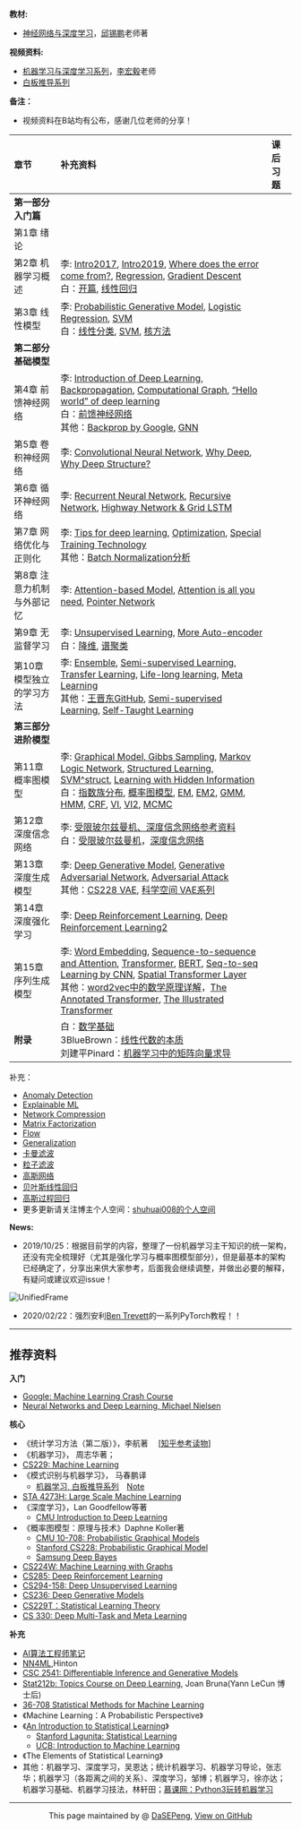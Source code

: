 **教材:**
- [神经网络与深度学习](https://nndl.github.io/)，[邱锡鹏](https://xpqiu.github.io/)老师著

**视频资料:**
- [机器学习与深度学习系列](http://speech.ee.ntu.edu.tw/~tlkagk/courses.html)，[李宏毅](http://speech.ee.ntu.edu.tw/~tlkagk/index.html)老师
- [白板推导系列](https://github.com/shuhuai007/Machine-Learning-Session)

**备注：**
- 视频资料在B站均有公布，感谢几位老师的分享！

| 章节      |    补充资料 |  课后习题 |
| :-------- | :--------|:---- |
| **第一部分 入门篇**  | ||
| 第1章 绪论  |  |    | 
| 第2章 机器学习概述|李: [Intro2017](http://speech.ee.ntu.edu.tw/~tlkagk/courses_ML17_2.html), [Intro2019](http://speech.ee.ntu.edu.tw/~tlkagk/courses_ML19.html), [Where does the error come from?](http://speech.ee.ntu.edu.tw/~tlkagk/courses_ML17_2.html), [Regression](http://speech.ee.ntu.edu.tw/~tlkagk/courses_ML17_2.html), [Gradient Descent](http://speech.ee.ntu.edu.tw/~tlkagk/courses_ML17_2.html) <br>白：[开篇](https://github.com/shuhuai007/Machine-Learning-Session), [线性回归](https://github.com/shuhuai007/Machine-Learning-Session) | | 
|第3章 线性模型 |李: [Probabilistic Generative Model](http://speech.ee.ntu.edu.tw/~tlkagk/courses_ML17_2.html), [Logistic Regression](http://speech.ee.ntu.edu.tw/~tlkagk/courses_ML17_2.html), [SVM](http://speech.ee.ntu.edu.tw/~tlkagk/courses_ML16.html)<br>白：[线性分类](https://github.com/shuhuai007/Machine-Learning-Session), [SVM](https://github.com/shuhuai007/Machine-Learning-Session), [核方法](https://github.com/shuhuai007/Machine-Learning-Session) | | 
| **第二部分 基础模型**  | ||
| 第4章 前馈神经网络  | 李: [ Introduction of Deep Learning](http://speech.ee.ntu.edu.tw/~tlkagk/courses_ML17_2.html), [Backpropagation](http://speech.ee.ntu.edu.tw/~tlkagk/courses_ML17_2.html), [Computational Graph](http://speech.ee.ntu.edu.tw/~tlkagk/courses_MLDS18.html), [“Hello world” of deep learning](http://speech.ee.ntu.edu.tw/~tlkagk/courses_ML17_2.html)<br>白：[前馈神经网络](https://www.bilibili.com/video/av40204935)<br>其他：[Backprop by Google](https://google-developers.appspot.com/machine-learning/crash-course/backprop-scroll/), [GNN](http://snap.stanford.edu/proj/embeddings-www/)|     | 
| 第5章 卷积神经网络  | 李: [Convolutional Neural Network](http://speech.ee.ntu.edu.tw/~tlkagk/courses_ML17_2.html), [Why Deep](http://speech.ee.ntu.edu.tw/~tlkagk/courses_ML17_2.html), [Why Deep Structure?](http://speech.ee.ntu.edu.tw/~tlkagk/courses_MLDS18.html)  |     | 
| 第6章 循环神经网络  | 李: [Recurrent Neural Network](http://speech.ee.ntu.edu.tw/~tlkagk/courses_ML17_2.html), [Recursive Network](http://speech.ee.ntu.edu.tw/~tlkagk/courses_MLDS18.html), [Highway Network & Grid LSTM](http://speech.ee.ntu.edu.tw/~tlkagk/courses_MLDS17.html)  |     | 
| 第7章 网络优化与正则化   |李: [Tips for deep learning](http://speech.ee.ntu.edu.tw/~tlkagk/courses_ML17_2.html), [Optimization](http://speech.ee.ntu.edu.tw/~tlkagk/courses_MLDS18.html), [Special Training Technology](http://speech.ee.ntu.edu.tw/~tlkagk/courses_MLDS18.html) <br>其他：[Batch Normalization分析](https://spaces.ac.cn/archives/6992)  |     | 
| 第8章 注意力机制与外部记忆  |李: [Attention-based Model](http://speech.ee.ntu.edu.tw/~tlkagk/courses_MLDS18.html), [Attention is all you need](https://arxiv.org/pdf/1706.03762.pdf), [Pointer Network](http://speech.ee.ntu.edu.tw/~tlkagk/courses_MLDS18.html)   |     | 
| 第9章 无监督学习  | 李: [Unsupervised Learning](http://speech.ee.ntu.edu.tw/~tlkagk/courses_ML17_2.html), [More Auto-encoder ](http://speech.ee.ntu.edu.tw/~tlkagk/courses_ML19.html)<br>白：[降维](https://github.com/shuhuai007/Machine-Learning-Session), [谱聚类](https://space.bilibili.com/97068901/dynamic)|     | 
| 第10章 模型独立的学习方法  | 李: [Ensemble](http://speech.ee.ntu.edu.tw/~tlkagk/courses_ML17_2.html), [Semi-supervised Learning](http://speech.ee.ntu.edu.tw/~tlkagk/courses_ML17_2.html), [Transfer Learning](http://speech.ee.ntu.edu.tw/~tlkagk/courses_ML17_2.html), [Life-long learning](http://speech.ee.ntu.edu.tw/~tlkagk/courses_ML19.html), [Meta Learning](http://speech.ee.ntu.edu.tw/~tlkagk/courses_ML19.html)<br>其他：[王晋东GitHub](https://github.com/jindongwang), [Semi-supervised Learning](https://www.cs.utah.edu/~piyush/teaching/8-11-slides.pdf), [Self-Taught Learning](https://www3.nd.edu/~rjohns15/cse40647.sp14/www/content/lectures/34%20-%20Self-Taught%20Learning.pdf)|     | 
| **第三部分 进阶模型**  | ||
| 第11章 概率图模型  |李: [Graphical Model, Gibbs Sampling](http://speech.ee.ntu.edu.tw/~tlkagk/courses_MLSD15_2.html), [Markov Logic Network](http://speech.ee.ntu.edu.tw/~tlkagk/courses_MLSD15_2.html), [Structured Learning](http://speech.ee.ntu.edu.tw/~tlkagk/courses_ML16.html), [SVM^struct](http://speech.ee.ntu.edu.tw/~tlkagk/courses_MLSD15_2.html), [Learning with Hidden Information](http://speech.ee.ntu.edu.tw/~tlkagk/courses_MLSD15_2.html)<br>白：[指数族分布](https://github.com/shuhuai007/Machine-Learning-Session), [概率图模型](https://github.com/shuhuai007/Machine-Learning-Session), [EM](https://github.com/shuhuai007/Machine-Learning-Session), [EM2](https://space.bilibili.com/97068901/dynamic), [GMM](https://github.com/shuhuai007/Machine-Learning-Session), [HMM](https://github.com/shuhuai007/Machine-Learning-Session), [CRF](https://github.com/shuhuai007/Machine-Learning-Session), [VI](https://github.com/shuhuai007/Machine-Learning-Session), [VI2](https://space.bilibili.com/97068901/dynamic), [MCMC](https://github.com/shuhuai007/Machine-Learning-Session)  |     | 
| 第12章 深度信念网络  |李: [受限玻尔兹曼机、深度信念网络参考资料](http://speech.ee.ntu.edu.tw/~tlkagk/courses/ML_2017/Lecture/auto.pdf)<br>白：[受限玻尔兹曼机](https://github.com/shuhuai007/Machine-Learning-Session)，[深度信念网络](https://space.bilibili.com/97068901/dynamic) |     | 
| 第13章 深度生成模型  |李: [Deep Generative Model](http://speech.ee.ntu.edu.tw/~tlkagk/courses_ML17_2.html), [Generative Adversarial Network](http://speech.ee.ntu.edu.tw/~tlkagk/courses_MLDS18.html), [Adversarial Attack](http://speech.ee.ntu.edu.tw/~tlkagk/courses_ML19.html) <br>其他：[CS228 VAE](https://ermongroup.github.io/cs228-notes/extras/vae/), [科学空间 VAE系列](https://spaces.ac.cn/archives/5253) |     | 
| 第14章 深度强化学习 |李: [Deep Reinforcement Learning](http://speech.ee.ntu.edu.tw/~tlkagk/courses_ML17_2.html), [Deep Reinforcement Learning2](http://speech.ee.ntu.edu.tw/~tlkagk/courses_MLDS18.html)   |     | 
| 第15章 序列生成模型  |李: [Word Embedding](http://speech.ee.ntu.edu.tw/~tlkagk/courses_ML17_2.html), [Sequence-to-sequence and Attention](http://speech.ee.ntu.edu.tw/~tlkagk/courses_ML17_2.html), [Transformer](http://speech.ee.ntu.edu.tw/~tlkagk/courses_ML19.html), [BERT](http://speech.ee.ntu.edu.tw/~tlkagk/courses_ML19.html), [Seq-to-seq Learning by CNN](https://arxiv.org/pdf/1705.03122.pdf), [Spatial Transformer Layer](http://speech.ee.ntu.edu.tw/~tlkagk/courses_MLDS17.html)<br>其他：[word2vec中的数学原理详解](https://wenku.baidu.com/view/042a0019767f5acfa1c7cd96.html)，[The Annotated Transformer](http://nlp.seas.harvard.edu/2018/04/03/attention.html), [The Illustrated Transformer](https://jalammar.github.io/illustrated-transformer/) |     | 
| **附录**  |白：[数学基础](https://github.com/shuhuai007/Machine-Learning-Session)<br>3BlueBrown：[线性代数的本质](https://www.bilibili.com/video/av44855426)<br>刘建平Pinard：[机器学习中的矩阵向量求导](https://www.cnblogs.com/pinard/category/894690.html)  ||

补充：
- [Anomaly Detection](http://speech.ee.ntu.edu.tw/~tlkagk/courses_ML19.html)
- [Explainable ML](http://speech.ee.ntu.edu.tw/~tlkagk/courses_ML19.html)
- [Network Compression](http://speech.ee.ntu.edu.tw/~tlkagk/courses_ML19.html)
- [Matrix Factorization](http://speech.ee.ntu.edu.tw/~tlkagk/courses_ML17.html)
- [Flow](http://speech.ee.ntu.edu.tw/~tlkagk/courses_ML19.html)
- [Generalization](http://speech.ee.ntu.edu.tw/~tlkagk/courses_MLDS18.html)
- [卡曼滤波](https://github.com/shuhuai007/Machine-Learning-Session)
- [粒子滤波](https://github.com/shuhuai007/Machine-Learning-Session)
- [高斯网络](https://github.com/shuhuai007/Machine-Learning-Session)
- [贝叶斯线性回归](https://github.com/shuhuai007/Machine-Learning-Session)
- [高斯过程回归](https://github.com/shuhuai007/Machine-Learning-Session)
- 更多更新请关注博主个人空间：[shuhuai008的个人空间](https://space.bilibili.com/97068901/video)

**News:**
- 2019/10/25：根据目前学的内容，整理了一份机器学习主干知识的统一架构，还没有完全梳理好（尤其是强化学习与概率图模型部分），但是最基本的架构已经确定了，分享出来供大家参考，后面我会继续调整，并做出必要的解释，有疑问或建议欢迎issue！

![UnifiedFrame](UnifiedFrame.png)

- 2020/02/22：强烈安利[Ben Trevett](https://bentrevett.com/blog/)的一系列PyTorch教程！！

--------------------------------------------------

## 推荐资料

**入门**
- [Google: Machine Learning Crash Course](https://developers.google.com/machine-learning/crash-course/)
- [Neural Networks and Deep Learning, Michael Nielsen](http://neuralnetworksanddeeplearning.com/)

**核心**
- 《统计学习方法（第二版）》，李航著 &emsp;[[知乎参考读物](https://zhuanlan.zhihu.com/p/36378498)]
- 《机器学习》， 周志华著；
- [CS229: Machine Learning](http://cs229.stanford.edu/)
- 《模式识别与机器学习》， 马春鹏译
  - [机器学习, 白板推导系列](https://github.com/shuhuai007/Machine-Learning-Session)&emsp;[Note](https://github.com/ws13685555932/machine_learning_derivation) 
- [STA 4273H: Large Scale Machine Learning](http://www.cs.toronto.edu/~rsalakhu/STA4273_2015/)
- 《深度学习》，Lan Goodfellow等著
    - [CMU Introduction to Deep Learning](http://deeplearning.cs.cmu.edu/)
- 《概率图模型：原理与技术》Daphne Koller著
    - [CMU 10-708: Probabilistic Graphical Models](https://sailinglab.github.io/pgm-spring-2019/)
    - [Stanford CS228: Probabilistic Graphical Model](https://cs228.stanford.edu/)
    - [Samsung Deep Bayes](http://deepbayes.ru/)
- [CS224W: Machine Learning with Graphs](http://web.stanford.edu/class/cs224w/)
- [CS285: Deep Reinforcement Learning](http://rail.eecs.berkeley.edu/deeprlcourse/)
- [CS294-158: Deep Unsupervised Learning](https://sites.google.com/view/berkeley-cs294-158-sp20/home)
- [CS236: Deep Generative Models](https://deepgenerativemodels.github.io/)
- [CS229T：Statistical Learning Theory](http://web.stanford.edu/class/cs229t/)
- [CS 330: Deep Multi-Task and Meta Learning](http://web.stanford.edu/class/cs330/)

**补充**
- [AI算法工程师笔记](http://www.huaxiaozhuan.com/)
- [NN4ML](https://www.bilibili.com/video/av9838961?from=search&seid=12389028944234946948),Hinton
- [CSC 2541: Differentiable Inference and Generative Models](https://www.cs.toronto.edu/~duvenaud/courses/csc2541/index.html)
- [Stat212b: Topics Course on Deep Learning](http://joanbruna.github.io/stat212b/), Joan Bruna(Yann LeCun 博士后)
- [36-708 Statistical Methods for Machine Learning](http://www.stat.cmu.edu/~larry/=sml/)
- 《Machine Learning：A Probabilistic Perspective》 
- 《[An Introduction to Statistical Learning](http://www-bcf.usc.edu/~gareth/ISL/)》
  - [Stanford Lagunita: Statistical Learning](https://lagunita.stanford.edu/courses/HumanitiesSciences/StatLearning/Winter2016/about)
  - [UCB: Introduction to Machine Learning](https://people.eecs.berkeley.edu/~jrs/189/)
- 《The Elements of Statistical Learning》
- 其他：机器学习、深度学习，吴恩达；统计机器学习、机器学习导论，张志华；机器学习（各距离之间的关系）、深度学习，邹博；机器学习，徐亦达；机器学习基础、机器学习技法，林轩田；[慕课网：Python3玩转机器学习](https://coding.imooc.com/class/169.html)


------------------------------------------------------------

<div style="text-align:center;">
This page maintained by @ <a href="https://dasepeng.github.io/">DaSEPeng</a>, 	
<a href="https://github.com/DaSEPeng/Machine-Learning/">View on GitHub</a>
</div>
